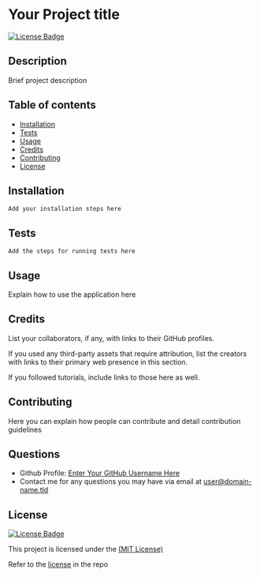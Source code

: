 # Your Project title

[![License Badge](https://img.shields.io/badge/License-MIT-green.svg)](https://choosealicense.com/licenses/mit/)

## Description
Brief project description

## Table of contents
- [Installation](#installation)
- [Tests](#tests)
- [Usage](#usage)
- [Credits](#credits)
- [Contributing](#contributing)
- [License](#license)

## Installation
```Add your installation steps here```

## Tests
```Add the steps for running tests here```

## Usage
Explain how to use the application here

## Credits
List your collaborators, if any, with links to their GitHub profiles.

If you used any third-party assets that require attribution, list the creators with links to their primary web presence in this section.

If you followed tutorials, include links to those here as well.

## Contributing
Here you can explain how people can contribute and detail contribution guidelines

## Questions
- Github Profile: [Enter Your GitHub Username Here](https://github.com/Enter%20Your%20GitHub%20Username%20Here)
- Contact me for any questions you may have via email at [user@domain-name.tld](mailto:user@domain-name.tld)

## License
[![License Badge](https://img.shields.io/badge/License-MIT-green.svg)](https://choosealicense.com/licenses/mit/)

This project is licensed under the [(MIT License)](https://choosealicense.com/licenses/mit/)

Refer to the [license](LICENSE) in the repo
